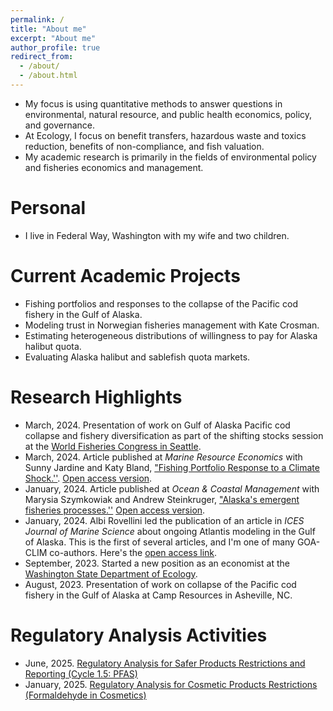 ```yaml
---
permalink: /
title: "About me"
excerpt: "About me"
author_profile: true
redirect_from: 
  - /about/
  - /about.html
---
```

* My focus is using quantitative methods to answer questions in environmental, natural resource, and public health economics, policy, and governance.
* At Ecology, I focus on benefit transfers, hazardous waste and toxics reduction, benefits of non-compliance, and fish valuation.
* My academic research is primarily in the fields of environmental policy and fisheries economics and management.

Personal
======
* I live in Federal Way, Washington with my wife and two children. 

Current Academic Projects
======
* Fishing portfolios and responses to the collapse of the Pacific cod fishery in the Gulf of Alaska.
* Modeling trust in Norwegian fisheries management with Kate Crosman.
* Estimating heterogeneous distributions of willingness to pay for Alaska halibut quota.
* Evaluating Alaska halibut and sablefish quota markets.

Research Highlights
======
* March, 2024. Presentation of work on Gulf of Alaska Pacific cod collapse and fishery diversification as part of the shifting stocks session at the [World Fisheries Congress in Seattle](https://wfc2024.fisheries.org/). 
* March, 2024. Article published at *Marine Resource Economics* with Sunny Jardine and Katy Bland, ["Fishing Portfolio Response to a Climate Shock.''](https://www.journals.uchicago.edu/doi/10.1086/728919). [Open access version](https://adamlhayes.github.io/files/Jardine-et-al-2024-Fish-Portfolio-Climate-Shock.pdf).
* January, 2024. Article published at *Ocean & Coastal Management* with Marysia Szymkowiak and Andrew Steinkruger, ["Alaska's emergent fisheries processes.''](https://doi.org/10.1016/j.ocecoaman.2023.107004) [Open access version](https://adamlhayes.github.io/files/OCM_Emergent_Manuscript_20231128.pdf).
* January, 2024. Albi Rovellini led the publication of an article in *ICES Journal of Marine Science* about ongoing Atlantis modeling in the Gulf of Alaska. This is the first of several articles, and I'm one of many GOA-CLIM co-authors. Here's the [open access link](https://doi.org/10.1093/icesjms/fsae002).
* September, 2023. Started a new position as an economist at the [Washington State Department of Ecology](https://ecology.wa.gov/).
* August, 2023. Presentation of work on collapse of the Pacific cod fishery in the Gulf of Alaska at Camp Resources in Asheville, NC.

Regulatory Analysis Activities
======
* June, 2025. [Regulatory Analysis for Safer Products Restrictions and Reporting (Cycle 1.5: PFAS)](https://apps.ecology.wa.gov/publications/documents/2504027.pdf)
* January, 2025. [Regulatory Analysis for Cosmetic Products Restrictions (Formaldehyde in Cosmetics)](https://apps.ecology.wa.gov/publications/documents/2504009.pdf)
